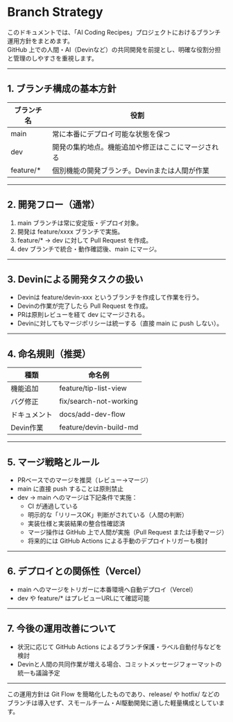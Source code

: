 # Branch Strategy

このドキュメントでは、「AI Coding Recipes」プロジェクトにおけるブランチ運用方針をまとめます。  
GitHub 上での人間・AI（Devinなど）の共同開発を前提とし、明確な役割分担と管理のしやすさを重視します。

---

## 1. ブランチ構成の基本方針

| ブランチ名 | 役割 |
|------------|------|
| main       | 常に本番にデプロイ可能な状態を保つ |
| dev        | 開発の集約地点。機能追加や修正はここにマージされる |
| feature/*  | 個別機能の開発ブランチ。Devinまたは人間が作業 |

---

## 2. 開発フロー（通常）

1. main ブランチは常に安定版・デプロイ対象。
2. 開発は feature/xxxx ブランチで実施。
3. feature/* → dev に対して Pull Request を作成。
4. dev ブランチで統合・動作確認後、main にマージ。

---

## 3. Devinによる開発タスクの扱い

- Devinは feature/devin-xxx というブランチを作成して作業を行う。
- Devinの作業が完了したら Pull Request を作成。
- PRは原則レビューを経て dev にマージされる。
- Devinに対してもマージポリシーは統一する（直接 main に push しない）。

---

## 4. 命名規則（推奨）

| 種類       | 命名例                     |
|------------|----------------------------|
| 機能追加   | feature/tip-list-view      |
| バグ修正   | fix/search-not-working     |
| ドキュメント | docs/add-dev-flow        |
| Devin作業  | feature/devin-build-md     |

---

## 5. マージ戦略とルール

- PRベースでのマージを推奨（レビュー→マージ）
- main に直接 push することは原則禁止
- dev → main へのマージは下記条件で実施：
  - CI が通過している
  - 明示的な「リリースOK」判断がされている（人間の判断）
  - 実装仕様と実装結果の整合性確認済
  - マージ操作は GitHub 上で人間が実施（Pull Request または手動マージ）
  - 将来的には GitHub Actions による手動のデプロイトリガーも検討

---

## 6. デプロイとの関係性（Vercel）

- main へのマージをトリガーに本番環境へ自動デプロイ（Vercel）
- dev や feature/* はプレビューURLにて確認可能

---

## 7. 今後の運用改善について

- 状況に応じて GitHub Actions によるブランチ保護・ラベル自動付与などを検討
- Devinと人間の共同作業が増える場合、コミットメッセージフォーマットの統一も議論予定

---

この運用方針は Git Flow を簡略化したものであり、release/ や hotfix/ などのブランチは導入せず、スモールチーム・AI駆動開発に適した軽量構成としています。
